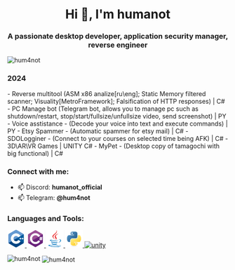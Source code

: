 <h1 align="center">Hi 👋, I'm humanot</h1>
<h3 align="center">A passionate desktop developer, application security manager, reverse engineer</h3>

<p align="left"> <img src="https://komarev.com/ghpvc/?username=hum4not&label=Profile%20views&color=0e75b6&style=flat" alt="hum4not" /> </p>

<h3 align="left">2024</h3>
- Reverse multitool (ASM x86 analize[ru\eng]; Static Memory filtered scanner; Visuality[MetroFramework]; Falsification of HTTP responses) | C#
- PC Manage bot (Telegram bot, allows you to manage pc such as shutdown/restart, stop/start/fullsize/unfullsize video, send screenshot) | PY
- Voice asstistance - (Decode your voice into text and execute commands) | PY
- Etsy Spammer - (Automatic spammer for etsy mail) | C#
- SDOLogginer - (Connect to your courses on selected time being AFK) | C#
- 3D\AR\VR Games | UNITY C#
- MyPet - (Desktop copy of tamagochi with big functional) | C#
<p align="left">
  
<h3 align="left">Connect with me:</h3>

- 📫 Discord: **humanot_official**
- 📫 Telegram: **@hum4not**
<p align="left">
</p>

<h3 align="left">Languages and Tools:</h3>
<p align="left"> <a href="https://www.w3schools.com/cpp/" target="_blank" rel="noreferrer"> <img src="https://raw.githubusercontent.com/devicons/devicon/master/icons/cplusplus/cplusplus-original.svg" alt="cplusplus" width="40" height="40"/> </a> <a href="https://www.w3schools.com/cs/" target="_blank" rel="noreferrer"> <img src="https://raw.githubusercontent.com/devicons/devicon/master/icons/csharp/csharp-original.svg" alt="csharp" width="40" height="40"/> </a> <a href="https://www.java.com" target="_blank" rel="noreferrer"> <img src="https://raw.githubusercontent.com/devicons/devicon/master/icons/java/java-original.svg" alt="java" width="40" height="40"/> </a> <a href="https://www.python.org" target="_blank" rel="noreferrer"> <img src="https://raw.githubusercontent.com/devicons/devicon/master/icons/python/python-original.svg" alt="python" width="40" height="40"/> </a> <a href="https://unity.com/" target="_blank" rel="noreferrer"> <img src="https://www.vectorlogo.zone/logos/unity3d/unity3d-icon.svg" alt="unity" width="40" height="40"/> </a> </p>

<p><img align="left" src="https://github-readme-stats.vercel.app/api/top-langs?username=hum4not&show_icons=true&locale=en&layout=compact" alt="hum4not" /></p>

<p>&nbsp;<img align="center" src="https://github-readme-stats.vercel.app/api?username=hum4not&show_icons=true&locale=en" alt="hum4not" /></p>
